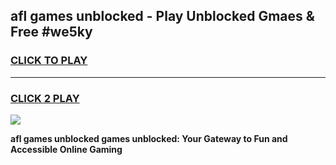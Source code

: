 
## afl games unblocked - Play Unblocked Gmaes & Free #we5ky
<h3>
<a href="https://premium.freeplayer.one?title=afl_games_unblocked&ref=03M">CLICK TO PLAY</a></h3>
<hr>

<h3>
<a href="https://premium.freeplayer.one?title=afl_games_unblocked&ref=03M">CLICK 2 PLAY</a>
  
</h3>

<a href="https://premium.freeplayer.one?title=afl_games_unblocked&ref=03M"><img src="https://clearcache.store/games.png"></a>


**afl games unblocked games unblocked: Your Gateway to Fun and Accessible Online Gaming**
